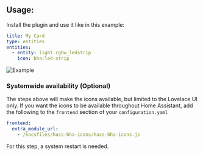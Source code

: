 ## Usage:

Install the plugin and use it like in this example:

```yaml
title: My Card
type: entities
entities:
  - entity: light.rgbw_ledstrip
    icon: bha:led-strip
```

![Example](./content.png)

### Systemwide availability (Optional)

The steps above will make the icons available, but limited to the Lovelace UI only. If you want the icons to be available throughout Home Assistant, add the following to the `frontend` section of your `configuration.yaml`

```yaml
frontend:
  extra_module_url:
    - /hacsfiles/hass-bha-icons/hass-bha-icons.js
```

For this step, a system restart is needed.
